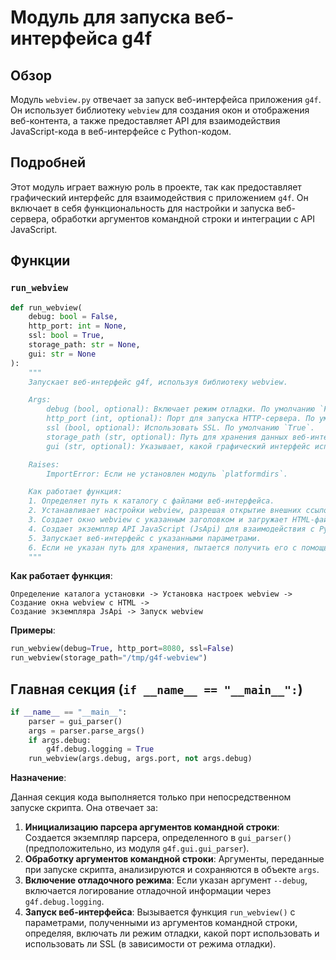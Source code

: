# Модуль для запуска веб-интерфейса g4f

## Обзор

Модуль `webview.py` отвечает за запуск веб-интерфейса приложения `g4f`. Он использует библиотеку `webview` для создания окон и отображения веб-контента, а также предоставляет API для взаимодействия JavaScript-кода в веб-интерфейсе с Python-кодом.

## Подробней

Этот модуль играет важную роль в проекте, так как предоставляет графический интерфейс для взаимодействия с приложением `g4f`. Он включает в себя функциональность для настройки и запуска веб-сервера, обработки аргументов командной строки и интеграции с API JavaScript.

## Функции

### `run_webview`

```python
def run_webview(
    debug: bool = False,
    http_port: int = None,
    ssl: bool = True,
    storage_path: str = None,
    gui: str = None
):
    """
    Запускает веб-интерфейс g4f, используя библиотеку webview.

    Args:
        debug (bool, optional): Включает режим отладки. По умолчанию `False`.
        http_port (int, optional): Порт для запуска HTTP-сервера. По умолчанию `None`.
        ssl (bool, optional): Использовать SSL. По умолчанию `True`.
        storage_path (str, optional): Путь для хранения данных веб-интерфейса. По умолчанию `None`.
        gui (str, optional): Указывает, какой графический интерфейс использовать. По умолчанию `None`.

    Raises:
        ImportError: Если не установлен модуль `platformdirs`.

    Как работает функция:
    1. Определяет путь к каталогу с файлами веб-интерфейса.
    2. Устанавливает настройки webview, разрешая открытие внешних ссылок в браузере и загрузку файлов.
    3. Создает окно webview с указанным заголовком и загружает HTML-файл.
    4. Создает экземпляр API JavaScript (JsApi) для взаимодействия с Python-кодом.
    5. Запускает веб-интерфейс с указанными параметрами.
    6. Если не указан путь для хранения, пытается получить его с помощью `platformdirs`.
    """

```

**Как работает функция**:

```
Определение каталога установки -> Установка настроек webview -> Создание окна webview с HTML -> 
Создание экземпляра JsApi -> Запуск webview
```

**Примеры**:

```python
run_webview(debug=True, http_port=8080, ssl=False)
run_webview(storage_path="/tmp/g4f-webview")
```
## Главная секция (`if __name__ == "__main__":`)

```python
if __name__ == "__main__":
    parser = gui_parser()
    args = parser.parse_args()
    if args.debug:
        g4f.debug.logging = True
    run_webview(args.debug, args.port, not args.debug)
```

**Назначение**:

Данная секция кода выполняется только при непосредственном запуске скрипта. Она отвечает за:

1.  **Инициализацию парсера аргументов командной строки**: Создается экземпляр парсера, определенного в `gui_parser()` (предположительно, из модуля `g4f.gui.gui_parser`).
2.  **Обработку аргументов командной строки**: Аргументы, переданные при запуске скрипта, анализируются и сохраняются в объекте `args`.
3.  **Включение отладочного режима**: Если указан аргумент `--debug`, включается логирование отладочной информации через `g4f.debug.logging`.
4.  **Запуск веб-интерфейса**: Вызывается функция `run_webview()` с параметрами, полученными из аргументов командной строки, определяя, включать ли режим отладки, какой порт использовать и использовать ли SSL (в зависимости от режима отладки).